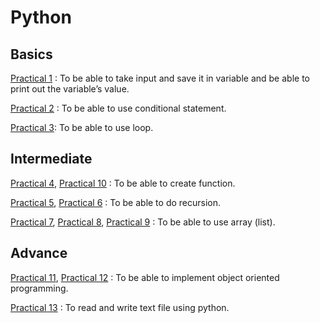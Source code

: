 # Python

## Basics

[Practical 1](https://github.com/srijan-singh/learn-python/blob/main/Program/practical1.py) : To be able to take input and save it in variable and be able to print out
the variable’s value. 

[Practical 2](https://github.com/srijan-singh/learn-python/blob/main/Program/practical2.py) : To be able to use conditional statement.

[Practical 3](https://github.com/srijan-singh/learn-python/blob/main/Program/practical3.py): To be able to use loop. 

## Intermediate

[Practical 4](https://github.com/srijan-singh/learn-python/blob/main/Program/practical4.py), [Practical 10](https://github.com/srijan-singh/learn-python/blob/main/Program/practical10.py) : To be able to create function.

[Practical 5](https://github.com/srijan-singh/learn-python/blob/main/Program/practical5.py), [Practical 6](https://github.com/srijan-singh/learn-python/blob/main/Program/practical6.py) : To be able to do recursion.

[Practical 7](https://github.com/srijan-singh/learn-python/blob/main/Program/practical7.py), [Practical 8](https://github.com/srijan-singh/learn-python/blob/main/Program/practical8.py), [Practical 9](https://github.com/srijan-singh/learn-python/blob/main/Program/practical9.py) : To be able to use array (list). 

## Advance

[Practical 11](https://github.com/srijan-singh/learn-python/blob/main/Program/practical11.py), [Practical 12](https://github.com/srijan-singh/learn-python/blob/main/Program/practical12.py) : To be able to implement object oriented programming. 

[Practical 13](https://github.com/srijan-singh/learn-python/blob/main/Program/practical13.py) : To read and write text file using python.

